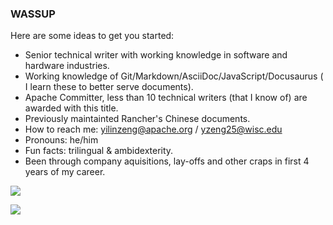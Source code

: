 ### WASSUP


Here are some ideas to get you started:
- Senior technical writer with working knowledge in software and hardware industries.
- Working knowledge of Git/Markdown/AsciiDoc/JavaScript/Docusaurus ( I learn these to better serve documents).
- Apache Committer, less than 10 technical writers (that I know of) are awarded with this title.
- Previously maintainted Rancher's Chinese documents.
- How to reach me: yilinzeng@apache.org / yzeng25@wisc.edu
- Pronouns: he/him
- Fun facts: trilingual & ambidexterity.
- Been through company aquisitions, lay-offs and other craps in first 4 years of my career.

![](https://github-readme-stats.vercel.app/api?username=yzeng25)
           
![](https://github-readme-streak-stats.herokuapp.com/?user=yzeng25)

<!--START_SECTION:waka-->
<!--END_SECTION:waka-->
